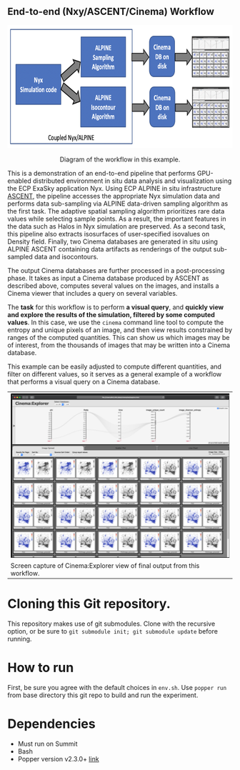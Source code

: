 ## End-to-end (Nxy/ASCENT/Cinema) Workflow

<p align="center">
    <img height="275" src="img/pantheon_pipeline_2.png"/>
</p>
<p align="center">Diagram of the workflow in this example.</p>


This is a demonstration of an end-to-end pipeline that performs GPU-enabled distributed environment in situ data analysis and visualization using the ECP ExaSky application Nyx. Using ECP ALPINE in situ infrastructure [ASCENT](https://github.com/Alpine-DAV/ascent), the pipeline accesses the appropriate Nyx simulation data and performs data sub-sampling via ALPINE data-driven sampling algorithm as the first task. The adaptive spatial sampling algorithm prioritizes rare data values while selecting sample points. As a result, the important features in the data such as Halos in Nyx simulation are preserved. As a second task, this pipeline also extracts isosurfaces of user-specified isovalues on Density field. Finally, two Cinema databases are generated in situ using ALPINE ASCENT containing data artifacts as renderings of the output sub-sampled data and isocontours.

The output Cinema databases are further processed in a post-processing phase. It takes as input a Cinema database produced by ASCENT as described above, computes several values on the images, and installs a Cinema viewer that includes a query on several variables.

The **task** for this workflow is to perform **a visual query**, and **quickly view and explore the results of the simulation, filtered by some computed values**. In this case, we use the `cinema` command line tool to compute the entropy and unique pixels of an image, and then view results constrained by ranges of the computed quantities. This can show us which images may be of interest, from the thousands of images that may be written into a Cinema database. 

This example can be easily adjusted to compute different quantities, and filter on different values, so it serves as a general example of a workflow that performs a visual query on a Cinema database.

<p align="center">
<table align="center">
  <tr>
  <td align="center"><img width="500" src="img/capture.png"></td>
  </tr>
  <tr>
  <td>Screen capture of Cinema:Explorer view of final output from this workflow.</td>
  </tr>
</table>
</p>

# Cloning this Git repository.

This repository makes use of git submodules. Clone with the recursive option, or be sure to `git submodule init; git submodule update` before running.

# How to run

First, be sure you agree with the default choices in `env.sh`. Use `popper run` from base directory this git repo to build and run the experiment.


# Dependencies

- Must run on Summit
- Bash
- Popper version v2.3.0+ [link](https://falsifiable.us)
